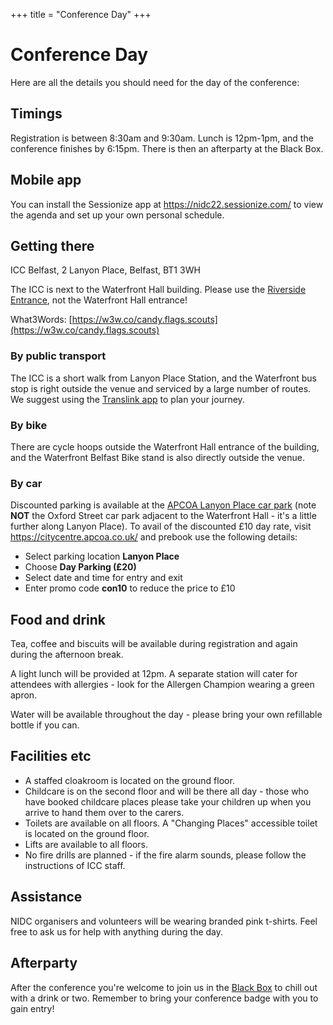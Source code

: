 +++
title = "Conference Day"
+++

# Conference Day

Here are all the details you should need for the day of the conference:

## Timings

Registration is between 8:30am and 9:30am. Lunch is 12pm-1pm, and the conference finishes by 6:15pm. There is then an afterparty at the Black Box.

## Mobile app

You can install the Sessionize app at https://nidc22.sessionize.com/ to view the agenda and set up your own personal schedule.

## Getting there

ICC Belfast, 2 Lanyon Place, Belfast, BT1 3WH

The ICC is next to the Waterfront Hall building. Please use the [Riverside Entrance](https://goo.gl/maps/HBpsZp54xJoYbWHG6), not the Waterfront Hall entrance!

What3Words: [https://w3w.co/candy.flags.scouts](https://w3w.co/candy.flags.scouts)

### By public transport

The ICC is a short walk from Lanyon Place Station, and the Waterfront bus stop is right outside the venue and serviced by a large number of routes. We suggest using the [Translink app](https://www.translink.co.uk/UsingOurServicesandProducts/OurApps/JourneyPlannerApp) to plan your journey.

### By bike

There are cycle hoops outside the Waterfront Hall entrance of the building, and the Waterfront Belfast Bike stand is also directly outside the venue.

### By car

Discounted parking is available at the [APCOA Lanyon Place car park](https://goo.gl/maps/kY77gfY7MKkEic7d8) (note **NOT** the Oxford Street car park adjacent to the Waterfront Hall - it's a little further along Lanyon Place). To avail of the discounted £10 day rate, visit https://citycentre.apcoa.co.uk/ and prebook use the following details:

* Select parking location **Lanyon Place**
* Choose **Day Parking (£20)**
* Select date and time for entry and exit
* Enter promo code **con10** to reduce the price to £10

## Food and drink

Tea, coffee and biscuits will be available during registration and again during the afternoon break.

A light lunch will be provided at 12pm. A separate station will cater for attendees with allergies - look for the Allergen Champion wearing a green apron.

Water will be available throughout the day - please bring your own refillable bottle if you can.

## Facilities etc

* A staffed cloakroom is located on the ground floor.
* Childcare is on the second floor and will be there all day - those who have booked childcare places please take your children up when you arrive to hand them over to the carers.
* Toilets are available on all floors. A "Changing Places" accessible toilet is located on the ground floor.
* Lifts are available to all floors.
* No fire drills are planned - if the fire alarm sounds, please follow the instructions of ICC staff.

## Assistance

NIDC organisers and volunteers will be wearing branded pink t-shirts. Feel free to ask us for help with anything during the day.

## Afterparty

After the conference you're welcome to join us in the [Black Box](https://goo.gl/maps/WRVmPTGkQx2GcWfy5) to chill out with a drink or two. Remember to bring your conference badge with you to gain entry!
